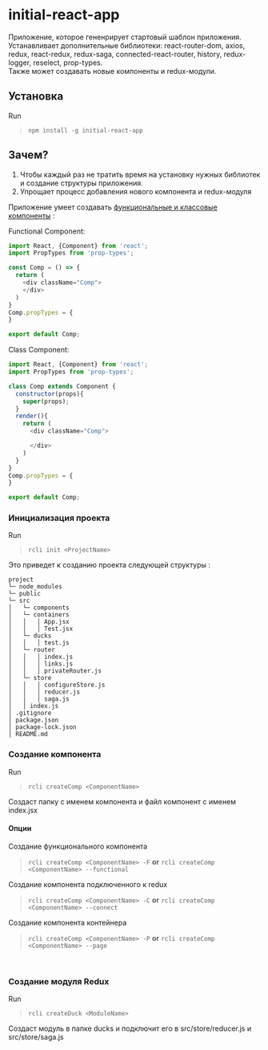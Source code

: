 # initial-react-app

Приложение, которое гененрирует стартовый шаблон приложения. Устанавливает дополнительные библиотеки:
react-router-dom, axios, redux, react-redux, redux-saga, connected-react-router, history, redux-logger, reselect, prop-types.
<br>
Также может создавать новые компоненты и redux-модули.
<br>

## Установка

Run

>```npm install -g initial-react-app```

## Зачем?

1. Чтобы каждый раз не тратить время на установку нужных библиотек и создание структуры приложения.
2. Упрощает процесс добавления нового компонента и redux-модуля

Приложение умеет создавать [функциональные и классовые компоненты](https://ru.reactjs.org/docs/components-and-props.html#function-and-class-components) :

Functional Component:


```javascript
import React, {Component} from 'react';
import PropTypes from 'prop-types';

const Comp = () => {
  return (
    <div className="Comp">
    </div>
  )
}
Comp.propTypes = {
}

export default Comp;
```

Class Component:

```javascript
import React, {Component} from 'react';
import PropTypes from 'prop-types';

class Comp extends Component {
  constructor(props){
    super(props);
  }
  render(){
    return (
      <div className="Comp">

      </div>
    )
  }
}
Comp.propTypes = {
}

export default Comp;
```

### Инициализация проекта

Run

>```rcli init <ProjectName>```

Это приведет к созданию проекта следующей структуры : <br>
```
project
└─ node_modules
└─ public
└─ src
│   └─ components
│   └─ containers
│   │   │ App.jsx
│   │   │ Test.jsx
│   └─ ducks
│   │   │ test.js
│   └─ router
│   │   │ index.js
│   │   │ links.js
│   │   │ privateRouter.js
│   └─ store
│   │   │ configureStore.js
│   │   │ reducer.js
│   │   │ saga.js
│   │ index.js
│ .gitignore
│ package.json
│ package-lock.json
│ README.md
```
### Создание компонента
Run
>```rcli createComp <ComponentName>```

Создаст папку с именем компонента и файл компонент с именем index.jsx

#### Опции

Создание функционального компонента
>```rcli createComp <ComponentName> -F``` <b>or</b> ```rcli createComp <ComponentName> --functional```

Создание компонента подключенного к redux
>```rcli createComp <ComponentName> -C``` <b>or</b> ```rcli createComp <ComponentName> --connect```

Создание компонента контейнера
>```rcli createComp <ComponentName> -P``` <b>or</b> ```rcli createComp <ComponentName> --page```

<br>

### Создание модуля Redux

Run
>```rcli createDuck <ModuleName>```

Создаст модуль в папке ducks и подключит его в src/store/reducer.js и  src/store/saga.js
